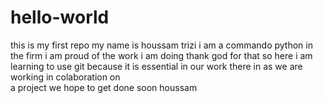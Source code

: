 # hello-world
this is my first repo
my name is houssam trizi i am a commando python in the firm  i am proud of the work i am doing thank god for that
so here i am learning to use git because it is essential in our work there in  as we are working in colaboration on  
a project we hope to get done soon 
houssam 
